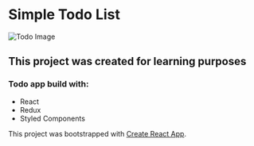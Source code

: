 # Simple Todo List

![Todo Image](https://i.imgur.com/tMt8sRX.png)

## This project was created for learning purposes
### Todo app build with:
- React
- Redux
- Styled Components

This project was bootstrapped with [Create React App](https://github.com/facebook/create-react-app).

